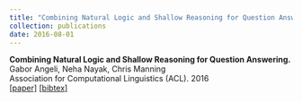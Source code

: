 ```yaml
---
title: "Combining Natural Logic and Shallow Reasoning for Question Answering."
collection: publications
date: 2016-08-01
---
```

<b>Combining Natural Logic and Shallow Reasoning for Question Answering.</b> <br>
Gabor Angeli, Neha Nayak, Chris Manning<br>
Association for Computational Linguistics (ACL). 2016<br>
[\[paper\]](http://nnkennard.github.io/files/AngeliEtAl_ACL_2016.pdf)
[\[bibtex\]](http://nnkennard.github.io/files/AngeliEtAl_ACL_2016.bib)

